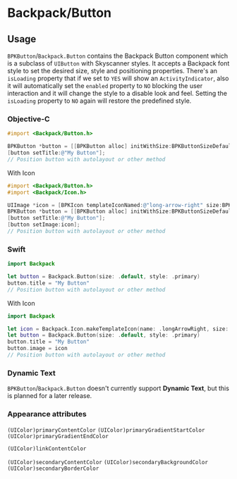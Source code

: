 # Backpack/Button

## Usage

`BPKButton`/`Backpack.Button` contains the Backpack Button component which is a subclass of `UIButton` with Skyscanner styles. It accepts a Backpack font style to set the desired size, style and positioning properties.
There's an `isLoading` property that if we set to `YES` will show an `ActivityIndicator`, also it will automatically set the `enabled` property to `NO` blocking the user interaction and it will change the style to a disable look and feel.
Setting the `isLoading` property to `NO` again will restore the predefined style.

### Objective-C
```objective-c
#import <Backpack/Button.h>

BPKButton *button = [[BPKButton alloc] initWithSize:BPKButtonSizeDefault style:BPKButtonStylePrimary];
[button setTitle:@"My Button"];
// Position button with autolayout or other method
```

With Icon

```objective-c
#import <Backpack/Button.h>
#import <Backpack/Icon.h>

UIImage *icon = [BPKIcon templateIconNamed:@"long-arrow-right" size:BPKIconSizeSmall];
BPKButton *button = [[BPKButton alloc] initWithSize:BPKButtonSizeDefault style:BPKButtonStylePrimary];
[button setTitle:@"My Button"];
[button setImage:icon];
// Position button with autolayout or other method
```

### Swift

```swift
import Backpack

let button = Backpack.Button(size: .default, style: .primary)
button.title = "My Button"
// Position button with autolayout or other method
```

With Icon

```swift
import Backpack

let icon = Backpack.Icon.makeTemplateIcon(name: .longArrowRight, size: .small)
let button = Backpack.Button(size: .default, style: .primary)
button.title = "My Button"
button.image = icon
// Position button with autolayout or other method
```

### Dynamic Text

`BPKButton`/`Backpack.Button` doesn't currently support **Dynamic Text**, but this is planned for a later release.

### Appearance attributes
`(UIColor)primaryContentColor`
`(UIColor)primaryGradientStartColor`
`(UIColor)primaryGradientEndColor`

`(UIColor)linkContentColor`

`(UIColor)secondaryContentColor`
`(UIColor)secondaryBackgroundColor`
`(UIColor)secondaryBorderColor`

